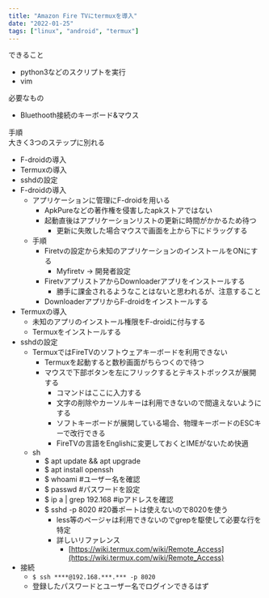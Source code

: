 ```yaml
---
title: "Amazon Fire TVにtermuxを導入"
date: "2022-01-25"
tags: ["linux", "android", "termux"]
---
```


できること<br>
- python3などのスクリプトを実行  
- vim  

必要なもの<br>
- Bluethooth接続のキーボード&マウス  

手順<br>
大きく3つのステップに別れる<br>
- F-droidの導入  
- Termuxの導入  
- sshdの設定  
- F-droidの導入  
    - アプリケーションに管理にF-droidを用いる  
        - ApkPureなどの著作権を侵害したapkストアではない  
        - 起動直後はアプリケーションリストの更新に時間がかかるため待つ  
            - 更新に失敗した場合マウスで画面を上から下にドラッグする  
    - 手順  
        - Firetvの設定から未知のアプリケーションのインストールをONにする    
            - Myfiretv -> 開発者設定  
        - FiretvアプリストアからDownloaderアプリをインストールする  
            - 勝手に課金されるようなことはないと思われるが、注意すること  
        - DownloaderアプリからF-droidをインストールする  
- Termuxの導入  
    - 未知のアプリのインストール権限をF-droidに付与する  
    - Termuxをインストールする  
- sshdの設定  
    - TermuxではFireTVのソフトウェアキーボードを利用できない  
        - Termuxを起動すると数秒画面がちらつくので待つ  
        - マウスで下部ボタンを左にフリックするとテキストボックスが展開する  
            - コマンドはここに入力する  
            - 文字の削除やカーソルキーは利用できないので間違えないようにする  
            - ソフトキーボードが展開している場合、物理キーボードのESCキーで改行できる  
            - FireTVの言語をEnglishに変更しておくとIMEがないため快適  
    - sh  
        - $ apt update && apt upgrade  
        - $ apt install openssh  
        - $ whoami #ユーザー名を確認   
        - $ passwd #パスワードを設定  
        - $ ip a | grep 192.168 #ipアドレスを確認  
        - $ sshd -p 8020 #20番ポートは使えないので8020を使う  
            - less等のページャは利用できないのでgrepを駆使して必要な行を特定  
            - 詳しいリファレンス  
                - [https://wiki.termux.com/wiki/Remote_Access](https://wiki.termux.com/wiki/Remote_Access)  
- 接続  
    - `$ ssh ****@192.168.***.*** -p 8020`  
    - 登録したパスワードとユーザー名でログインできるはず  